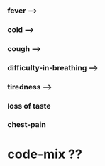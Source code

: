 ### fever -->
### cold -->
### cough -->
### difficulty-in-breathing -->
### tiredness -->
### loss of taste
### chest-pain 

# code-mix ??
